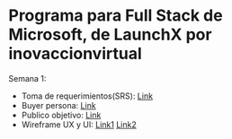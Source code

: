 # Programa para Full Stack de Microsoft, de LaunchX por inovaccionvirtual

Semana 1:

- Toma de requerimientos(SRS): [Link](./Abogabot_SRS_IEEE_830_RVB.pdf)
- Buyer persona: [Link](./BuyerPersona.pdf)
- Publico objetivo: [Link](./TargetAudienceTemplate.jpg)
- Wireframe UX y UI:
[Link1](https://www.figma.com/file/uhMVmq3u8VBBl2RYWrHsRl/Abogabot?node-id=0%3A1)  [Link2](./AbogaBotWireframes.pdf)
